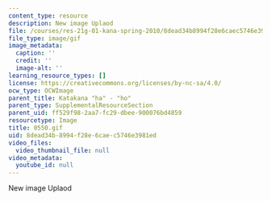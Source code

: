 ```yaml
---
content_type: resource
description: New image Uplaod
file: /courses/res-21g-01-kana-spring-2010/8dead34b8994f28e6caec5746e3981ed_0550.gif
file_type: image/gif
image_metadata:
  caption: ''
  credit: ''
  image-alt: ''
learning_resource_types: []
license: https://creativecommons.org/licenses/by-nc-sa/4.0/
ocw_type: OCWImage
parent_title: Katakana "ha" - "ho"
parent_type: SupplementalResourceSection
parent_uid: ff529f98-2aa7-fc29-dbee-900076bd4859
resourcetype: Image
title: 0550.gif
uid: 8dead34b-8994-f28e-6cae-c5746e3981ed
video_files:
  video_thumbnail_file: null
video_metadata:
  youtube_id: null
---
```

New image Uplaod